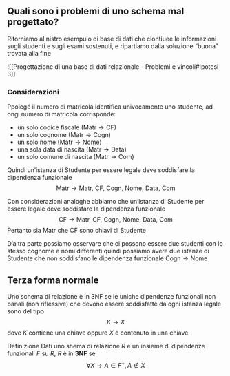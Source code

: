 ## Quali sono i problemi di uno schema mal progettato?
Ritorniamo al nistro esempuio di base di dati che ciontiuee le informazioni sugli studenti e sugli esami sostenuti, e ripartiamo dalla soluzione “buona” trovata alla fine

![[Progettazione di una base di dati relazionale - Problemi e vincoli#Ipotesi 3]]
### Considerazioni
Ppoicgé il numero di matricola identifica univocamente uno studente, ad ongi numero di matricola corrisponde:
- un solo codice fiscale ($\text{Matr}\to \text{CF}$)
- un solo cognome ($\text{Matr}\to \text{Cogn}$)
- un solo nome ($\text{Matr}\to \text{Nome}$)
- una sola data di nascita ($\text{Matr}\to \text{Data}$)
- un solo comune di nascita ($\text{Matr} \to \text{Com}$)

Quindi un’istanza di Studente per essere legale deve soddisfare la dipendenza funzionale
$$
\text{Matr}\to \text{Matr, CF, Cogn, Nome, Data, Com}
$$

Con considerazioni analoghe abbiamo che un’istanza di Studente per essere legale deve soddisfare la dipendenza funzionale
$$
\text{CF}\to \text{Matr, CF, Cogn, Nome, Data, Com}
$$
Pertanto sia $\text{Matr}$ che $\text{CF}$ sono chiavi di $\text{Studente}$

D’altra parte possiamo osservare che ci possono essere due studenti con lo stesso cognome e nomi differenti quindi possiamo avere due istanze di $\text{Studente}$ che non soddisfano le dipendenza funzionale $\text{Cogn}\to \text{Nome}$

## Terza forma normale
Uno schema di relazione è in 3NF se le uniche dipendenze funzionali non banali (non riflessive) che devono essere soddisfatte da ogni istanza legale sono del tipo
$$
K\to X
$$
dove $K$ contiene una chiave oppure $X$ è contenuto in una chiave

Definizione
Dati uno shema di relazione $R$ e un insieme di dipendenze funzionali $F$ su $R$, $R$ è in **3NF** se
$$
\forall X\to A\in F^+, A\not\in X
$$
